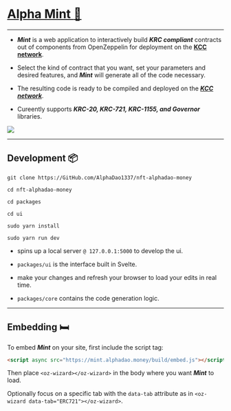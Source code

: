 
# [Alpha Mint  :trident:](https://mint.alphadao.money)

---

- ***Mint*** is a web application to interactively build ***KRC compliant*** contracts out of components from OpenZeppelin for deployment on the [**KCC network**](https://kcc.io). 

- Select the kind of contract that you want, set your parameters and desired features, and ***Mint*** will generate all of the code necessary. 

- The resulting code is ready to be compiled and deployed on the [***KCC network***](https://kcc.io).

- Cureently supports ***KRC-20, KRC-721, KRC-1155, and Governor*** libraries.


![](https://i.ibb.co/tX2Nd5p/94-A34-FE1-3793-47-ED-B008-1250644-DDA5-A.jpg)

---

## Development 📦

```
git clone https://GitHub.com/AlphaDao1337/nft-alphadao-money

cd nft-alphadao-money 

cd packages

cd ui

sudo yarn install

sudo yarn run dev

```

- spins up a local server `@ 127.0.0.1:5000` to develop the ui.

- `packages/ui` is the interface built in Svelte.

- make your changes and refresh your browser to load your edits in real time. 

- `packages/core` contains the code generation logic.

---

## Embedding 🛏 

To embed ***Mint*** on your site, first include the script tag:

```html
<script async src="https://mint.alphadao.money/build/embed.js"></script>
```

Then place `<oz-wizard></oz-wizard>` in the body where you want ***Mint*** to load.

Optionally focus on a specific tab with the `data-tab` attribute as in `<oz-wizard data-tab="ERC721"></oz-wizard>`.
